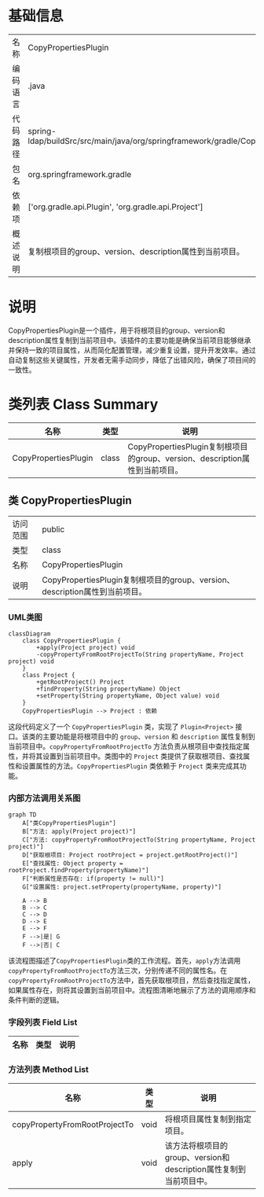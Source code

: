 # 基础信息

|      |      |
|------|------|
| 名称 | CopyPropertiesPlugin |
| 编码语言 | .java |
| 代码路径 | spring-ldap/buildSrc/src/main/java/org/springframework/gradle/CopyPropertiesPlugin.java |
| 包名 | org.springframework.gradle |
| 依赖项 | ['org.gradle.api.Plugin', 'org.gradle.api.Project'] |
| 概述说明 | 复制根项目的group、version、description属性到当前项目。 |

# 说明

CopyPropertiesPlugin是一个插件，用于将根项目的group、version和description属性复制到当前项目中。该插件的主要功能是确保当前项目能够继承并保持一致的项目属性，从而简化配置管理，减少重复设置，提升开发效率。通过自动复制这些关键属性，开发者无需手动同步，降低了出错风险，确保了项目间的一致性。

# 类列表 Class Summary

| 名称   | 类型  | 说明 |
|-------|------|-------------|
| CopyPropertiesPlugin | class | CopyPropertiesPlugin复制根项目的group、version、description属性到当前项目。 |



## 类 CopyPropertiesPlugin

|      |      |
|------|------|
| 访问范围 | public |
| 类型 | class |
| 名称 | CopyPropertiesPlugin |
| 说明 | CopyPropertiesPlugin复制根项目的group、version、description属性到当前项目。 |


### UML类图

```mermaid
classDiagram
    class CopyPropertiesPlugin {
        +apply(Project project) void
        -copyPropertyFromRootProjectTo(String propertyName, Project project) void
    }
    class Project {
        +getRootProject() Project
        +findProperty(String propertyName) Object
        +setProperty(String propertyName, Object value) void
    }
    CopyPropertiesPlugin --> Project : 依赖
```

这段代码定义了一个 `CopyPropertiesPlugin` 类，实现了 `Plugin<Project>` 接口。该类的主要功能是将根项目中的 `group`、`version` 和 `description` 属性复制到当前项目中。`copyPropertyFromRootProjectTo` 方法负责从根项目中查找指定属性，并将其设置到当前项目中。类图中的 `Project` 类提供了获取根项目、查找属性和设置属性的方法。`CopyPropertiesPlugin` 类依赖于 `Project` 类来完成其功能。


### 内部方法调用关系图

```mermaid
graph TD
    A["类CopyPropertiesPlugin"]
    B["方法: apply(Project project)"]
    C["方法: copyPropertyFromRootProjectTo(String propertyName, Project project)"]
    D["获取根项目: Project rootProject = project.getRootProject()"]
    E["查找属性: Object property = rootProject.findProperty(propertyName)"]
    F["判断属性是否存在: if(property != null)"]
    G["设置属性: project.setProperty(propertyName, property)"]

    A --> B
    B --> C
    C --> D
    D --> E
    E --> F
    F -->|是| G
    F -->|否| C
```

该流程图描述了`CopyPropertiesPlugin`类的工作流程。首先，`apply`方法调用`copyPropertyFromRootProjectTo`方法三次，分别传递不同的属性名。在`copyPropertyFromRootProjectTo`方法中，首先获取根项目，然后查找指定属性，如果属性存在，则将其设置到当前项目中。流程图清晰地展示了方法的调用顺序和条件判断的逻辑。

### 字段列表 Field List

| 名称  | 类型  | 说明 |
|-------|-------|------|

### 方法列表 Method List

| 名称  | 类型  | 说明 |
|-------|-------|------|
| copyPropertyFromRootProjectTo | void | 将根项目属性复制到指定项目。 |
| apply | void | 该方法将根项目的group、version和description属性复制到当前项目中。 |





